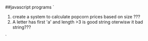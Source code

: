 ##javascript programs 
`
1. create a system  to calculate popcorn prices based on size ???
2. A letter has first 'a' and length >3 is good string oterwisw it bad string???


`